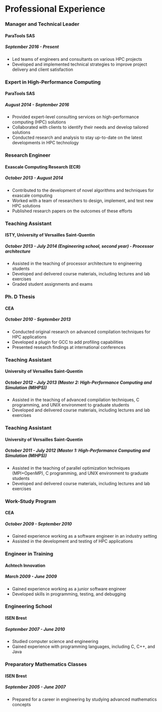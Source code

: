 **Professional Experience**
=========================

### Manager and Technical Leader
#### ParaTools SAS
##### September 2016 - Present

* Led teams of engineers and consultants on various HPC projects
* Developed and implemented technical strategies to improve project delivery and client satisfaction

### Expert in High-Performance Computing
#### ParaTools SAS
##### August 2014 - September 2016

* Provided expert-level consulting services on high-performance computing (HPC) solutions
* Collaborated with clients to identify their needs and develop tailored solutions
* Conducted research and analysis to stay up-to-date on the latest developments in HPC technology

### Research Engineer
#### Exascale Computing Research (ECR)
##### October 2013 - August 2014

* Contributed to the development of novel algorithms and techniques for exascale computing
* Worked with a team of researchers to design, implement, and test new HPC solutions
* Published research papers on the outcomes of these efforts

### Teaching Assistant
#### ISTY, University of Versailles Saint-Quentin
##### October 2013 - July 2014 (Engineering school, second year) - Processor architecture

* Assisted in the teaching of processor architecture to engineering students
* Developed and delivered course materials, including lectures and lab exercises
* Graded student assignments and exams

### Ph. D Thesis
#### CEA
##### October 2010 - September 2013

* Conducted original research on advanced compilation techniques for HPC applications
* Developed a plugin for GCC to add profiling capabilities
* Presented research findings at international conferences

### Teaching Assistant
#### University of Versailles Saint-Quentin
##### October 2012 - July 2013 (Master 2: High-Performance Computing and Simulation (MIHPS))

* Assisted in the teaching of advanced compilation techniques, C programming, and UNIX environment to graduate students
* Developed and delivered course materials, including lectures and lab exercises

### Teaching Assistant
#### University of Versailles Saint-Quentin
##### October 2011 - July 2012 (Master 1: High-Performance Computing and Simulation (MIHPS))

* Assisted in the teaching of parallel optimization techniques (MPI+OpenMP), C programming, and UNIX environment to graduate students
* Developed and delivered course materials, including lectures and lab exercises

### Work-Study Program
#### CEA
##### October 2009 - September 2010

* Gained experience working as a software engineer in an industry setting
* Assisted in the development and testing of HPC applications

### Engineer in Training
#### Achtech Innovation
##### March 2009 - June 2009

* Gained experience working as a junior software engineer
* Developed skills in programming, testing, and debugging

### Engineering School
#### ISEN Brest
##### September 2007 - June 2010

* Studied computer science and engineering
* Gained experience with programming languages, including C, C++, and Java

### Preparatory Mathematics Classes
#### ISEN Brest
##### September 2005 - June 2007

* Prepared for a career in engineering by studying advanced mathematics concepts
